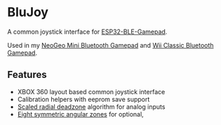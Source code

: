 # BluJoy

A common joystick interface for [ESP32-BLE-Gamepad](https://github.com/lemmingDev/ESP32-BLE-Gamepad).

Used in my [NeoGeo Mini Bluetooth Gamepad](https://github.com/kamicane/neogeo-mini-bluetooth-gamepad) and [Wii Classic Bluetooth Gamepad](https://github.com/kamicane/wii-classic-bluetooth-gamepad).

## Features

- XBOX 360 layout based common joystick interface
- Calibration helpers with eeprom save support
- [Scaled radial deadzone](https://github.com/Minimuino/thumbstick-deadzones) algorithm for analog inputs
- [Eight symmetric angular zones](https://gamingprojects.wordpress.com/2017/08/04/converting-analog-joystick-to-digital-joystick-signals/) for optional,